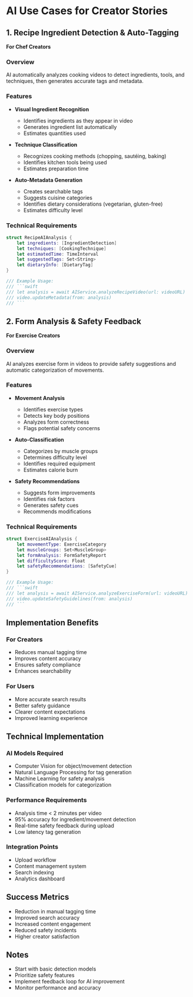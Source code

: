 # AI Use Cases for Creator Stories

## 1. Recipe Ingredient Detection & Auto-Tagging
**For Chef Creators**

### Overview
AI automatically analyzes cooking videos to detect ingredients, tools, and techniques, then generates accurate tags and metadata.

### Features
- **Visual Ingredient Recognition**
  - Identifies ingredients as they appear in video
  - Generates ingredient list automatically
  - Estimates quantities used

- **Technique Classification**
  - Recognizes cooking methods (chopping, sautéing, baking)
  - Identifies kitchen tools being used
  - Estimates preparation time

- **Auto-Metadata Generation** 
  - Creates searchable tags
  - Suggests cuisine categories
  - Identifies dietary considerations (vegetarian, gluten-free)
  - Estimates difficulty level

### Technical Requirements
```swift
struct RecipeAIAnalysis {
    let ingredients: [IngredientDetection]
    let techniques: [CookingTechnique]
    let estimatedTime: TimeInterval
    let suggestedTags: Set<String>
    let dietaryInfo: [DietaryTag]
}

/// Example Usage:
/// ```swift
/// let analysis = await AIService.analyzeRecipeVideo(url: videoURL)
/// video.updateMetadata(from: analysis)
/// ```
```

## 2. Form Analysis & Safety Feedback
**For Exercise Creators**

### Overview
AI analyzes exercise form in videos to provide safety suggestions and automatic categorization of movements.

### Features
- **Movement Analysis**
  - Identifies exercise types
  - Detects key body positions
  - Analyzes form correctness
  - Flags potential safety concerns

- **Auto-Classification**
  - Categorizes by muscle groups
  - Determines difficulty level
  - Identifies required equipment
  - Estimates calorie burn

- **Safety Recommendations**
  - Suggests form improvements
  - Identifies risk factors
  - Generates safety cues
  - Recommends modifications

### Technical Requirements
```swift
struct ExerciseAIAnalysis {
    let movementType: ExerciseCategory
    let muscleGroups: Set<MuscleGroup>
    let formAnalysis: FormSafetyReport
    let difficultyScore: Float
    let safetyRecommendations: [SafetyCue]
}

/// Example Usage:
/// ```swift
/// let analysis = await AIService.analyzeExerciseForm(url: videoURL)
/// video.updateSafetyGuidelines(from: analysis)
/// ```
```

## Implementation Benefits

### For Creators
- Reduces manual tagging time
- Improves content accuracy
- Ensures safety compliance
- Enhances searchability

### For Users
- More accurate search results
- Better safety guidance
- Clearer content expectations
- Improved learning experience

## Technical Implementation

### AI Models Required
- Computer Vision for object/movement detection
- Natural Language Processing for tag generation
- Machine Learning for safety analysis
- Classification models for categorization

### Performance Requirements
- Analysis time < 2 minutes per video
- 95% accuracy for ingredient/movement detection
- Real-time safety feedback during upload
- Low latency tag generation

### Integration Points
- Upload workflow
- Content management system
- Search indexing
- Analytics dashboard

## Success Metrics
- Reduction in manual tagging time
- Improved search accuracy
- Increased content engagement
- Reduced safety incidents
- Higher creator satisfaction

## Notes
- Start with basic detection models
- Prioritize safety features
- Implement feedback loop for AI improvement
- Monitor performance and accuracy 